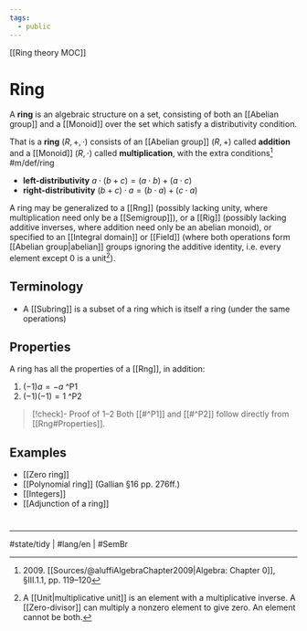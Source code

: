 ```yaml
---
tags:
  - public
---
```

[[Ring theory MOC]]
# Ring
A **ring** is an algebraic structure on a set, consisting of both an [[Abelian group]] and a [[Monoid]] over the set which satisfy a distributivity condition.

That is a **ring** $(R, +, \cdot)$ consists of an [[Abelian group]] $(R, +)$ called **addition**
and a [[Monoid]] $(R, \cdot)$ called **multiplication**, with the extra conditions[^2009] #m/def/ring
- **left-distributivity** $a \cdot (b + c) = (a \cdot b) + (a \cdot c)$
- **right-distributivity** $(b + c) \cdot a = (b \cdot a) + (c \cdot a)$

A ring may be generalized to a [[Rng]] (possibly lacking unity, where multiplication need only be a [[Semigroup]]),
or a [[Rig]] (possibly lacking additive inverses, where addition need only be an abelian monoid),
or specified to an [[Integral domain]] or [[Field]] (where both operations form [[Abelian group|abelian]] groups ignoring the additive identity, i.e. every element except $0$ is a unit[^unit]).

[^unit]: A [[Unit|multiplicative unit]] is an element with a multiplicative inverse. A [[Zero-divisor]] can multiply a nonzero element to give zero. An element cannot be both.

  [^2009]: 2009\. [[Sources/@aluffiAlgebraChapter2009|Algebra: Chapter 0]], §III.1.1, pp. 119–120

## Terminology

- A [[Subring]] is a subset of a ring which is itself a ring (under the same operations)

##  Properties

A ring has all the properties of a [[Rng]], in addition:

1. $(-1)a = -a$ ^P1
2. $(-1)(-1) = 1$ ^P2

> [!check]- Proof of 1–2
> Both [[#^P1]] and [[#^P2]] follow directly from [[Rng#Properties]].
> <span class="QED"/>

## Examples

- [[Zero ring]]
- [[Polynomial ring]] (Gallian §16 pp. 276ff.)
- [[Integers]]
- [[Adjunction of a ring]]

#
---
#state/tidy | #lang/en | #SemBr 